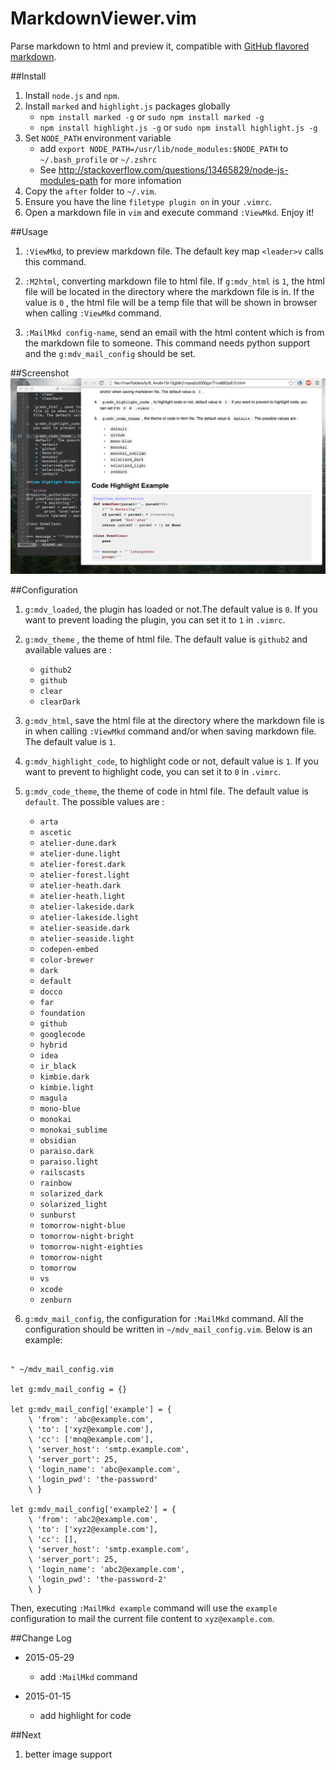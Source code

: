MarkdownViewer.vim
===================
Parse markdown to html and preview it, compatible with [GitHub flavored
markdown](https://help.github.com/articles/github-flavored-markdown).


##Install
1. Install `node.js` and `npm`.
1. Install `marked` and `highlight.js` packages globally
    * `npm install marked -g` or `sudo npm install marked -g`
    * `npm install highlight.js -g` or `sudo npm install highlight.js -g`
1. Set `NODE_PATH` environment variable
    * add `export NODE_PATH=/usr/lib/node_modules:$NODE_PATH` to ` ~/.bash_profile` or `~/.zshrc`
    * See http://stackoverflow.com/questions/13465829/node-js-modules-path for more infomation
1. Copy the `after` folder to `~/.vim`.
1. Ensure you have the line `filetype plugin on` in your `.vimrc`.
1. Open a markdown file in `vim` and execute command `:ViewMkd`. Enjoy it!

##Usage
1. `:ViewMkd`, to preview markdown file. The default key map `<leader>v`
   calls this command.

1. `:M2html`, converting markdown file to html file.  If `g:mdv_html` is `1`,
    the html file will be located in  the directory where the markdown file is in.
    If the value is `0` , the html file will be a temp file that will be shown
    in browser when calling `:ViewMkd` command.

1. `:MailMkd config-name`, send an email with the html content which is from the markdown
   file to someone. This command needs python support and the
   `g:mdv_mail_config` should be set.

##Screenshot
![MarkdownViewer Screenshot](markdown_viewer.png)


##Configuration
1. `g:mdv_loaded`, the plugin has loaded or not.The default value is `0`. If
   you want to prevent loading the plugin, you can set it to `1` in `.vimrc`.

1. `g:mdv_theme` , the theme of html file. The default value is `github2` and
   available values are :
    * `github2`
    * `github`
    * `clear`
    * `clearDark`

1. `g:mdv_html`, save the html file at the directory where the  markdown
   file is in when calling `:ViewMkd` command and/or when saving markdown
   file. The default value is `1`.

1. `g:mdv_highlight_code`, to highlight code or not, default value is `1`. If
   you want to prevent to highlight code, you can set it to `0` in `.vimrc`.

1. `g:mdv_code_theme`, the theme of code in html file. The default value is
   `default`. The possible values are :
    * `arta`
    * `ascetic`
    * `atelier-dune.dark`
    * `atelier-dune.light`
    * `atelier-forest.dark`
    * `atelier-forest.light`
    * `atelier-heath.dark`
    * `atelier-heath.light`
    * `atelier-lakeside.dark`
    * `atelier-lakeside.light`
    * `atelier-seaside.dark`
    * `atelier-seaside.light`
    * `codepen-embed`
    * `color-brewer`
    * `dark`
    * `default`
    * `docco`
    * `far`
    * `foundation`
    * `github`
    * `googlecode`
    * `hybrid`
    * `idea`
    * `ir_black`
    * `kimbie.dark`
    * `kimbie.light`
    * `magula`
    * `mono-blue`
    * `monokai`
    * `monokai_sublime`
    * `obsidian`
    * `paraiso.dark`
    * `paraiso.light`
    * `railscasts`
    * `rainbow`
    * `solarized_dark`
    * `solarized_light`
    * `sunburst`
    * `tomorrow-night-blue`
    * `tomorrow-night-bright`
    * `tomorrow-night-eighties`
    * `tomorrow-night`
    * `tomorrow`
    * `vs`
    * `xcode`
    * `zenburn`

1. `g:mdv_mail_config`, the configuration for `:MailMkd` command. All the
   configuration should be written in `~/mdv_mail_config.vim`. Below is an
   example:

```vimscript

" ~/mdv_mail_config.vim

let g:mdv_mail_config = {}

let g:mdv_mail_config['example'] = {
    \ 'from': 'abc@example.com',
    \ 'to': ['xyz@example.com'],
    \ 'cc': ['mnq@example.com'],
    \ 'server_host': 'smtp.example.com',
    \ 'server_port': 25,
    \ 'login_name': 'abc@example.com',
    \ 'login_pwd': 'the-password'
    \ }

let g:mdv_mail_config['example2'] = {
    \ 'from': 'abc2@example.com',
    \ 'to': ['xyz2@example.com'],
    \ 'cc': [],
    \ 'server_host': 'smtp.example.com',
    \ 'server_port': 25,
    \ 'login_name': 'abc2@example.com',
    \ 'login_pwd': 'the-password-2'
    \ }

```

Then, executing `:MailMkd example` command will use the `example` configuration
to mail the current file content to `xyz@example.com`.

##Change Log
* 2015-05-29
    - add `:MailMkd` command

* 2015-01-15
    - add highlight for code

##Next
1. better image support




